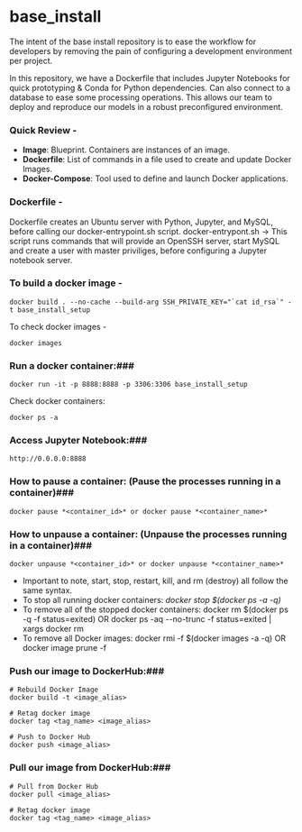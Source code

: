 # base_install
The intent of the base install repository is to ease the workflow for developers by removing the pain of configuring a development environment per project.

In this repository, we have a Dockerfile that includes Jupyter Notebooks for quick prototyping & Conda for Python dependencies. Can also connect to a database to ease some processing operations.
This allows our team to deploy and reproduce our models in a robust preconfigured environment.

### Quick Review - ### 

- **Image**: Blueprint. Containers are instances of an image.
- **Dockerfile**: List of commands in a file used to create and update Docker Images.
- **Docker-Compose**: Tool used to define and launch Docker applications.

### Dockerfile - ### 

Dockerfile creates an Ubuntu server with Python, Jupyter, and MySQL, before calling our docker-entrypoint.sh script.
	docker-entrypont.sh -> This script runs commands that will provide an OpenSSH server, start MySQL and create a user with master priviliges, before configuring a Jupyter notebook server.

### To build a docker image - ### 

```
docker build . --no-cache --build-arg SSH_PRIVATE_KEY="`cat id_rsa`" -t base_install_setup
```

To check docker images -

```
docker images
```

### Run a docker container:### 

```
docker run -it -p 8888:8888 -p 3306:3306 base_install_setup
```

Check docker containers:

```
docker ps -a
```

### Access Jupyter Notebook:### 

```
http://0.0.0.0:8888
```

### How to pause a container: (Pause the processes running in a container)### 

```
docker pause *<container_id>* or docker pause *<container_name>*
```

### How to unpause a container: (Unpause the processes running in a container)### 

```
docker unpause *<container_id>* or docker unpause *<container_name>*
```

- Important to note, start, stop, restart, kill, and rm (destroy) all follow the same syntax.
- To stop all running docker containers: *docker stop $(docker ps -a -q)*
- To remove all of the stopped docker containers: docker rm $(docker ps -q -f status=exited) OR docker ps -aq --no-trunc -f status=exited | xargs docker rm
- To remove all Docker images: docker rmi -f $(docker images -a -q) OR docker image prune -f 

### Push our image to DockerHub:### 

```
# Rebuild Docker Image
docker build -t <image_alias>

# Retag docker image
docker tag <tag_name> <image_alias>

# Push to Docker Hub
docker push <image_alias>
```

### Pull our image from DockerHub:### 

```
# Pull from Docker Hub
docker pull <image_alias>

# Retag docker image
docker tag <tag_name> <image_alias>
```


